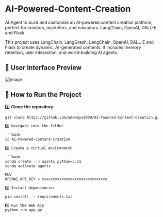 # AI-Powered-Content-Creation
AI Agent to build and customize an AI-powered content creation platform, perfect for creators, marketers, and educators. LangChain, OpenAI, DALL-E and Flask

This project uses LangChain, LangGraph, LangChain, OpenAI, DALL-E and Flask to create dynamic, AI-generated contents.
It includes memory retention, user interaction, and world-building AI agents.

## 🎨 User Interface Preview
![image](https://github.com/user-attachments/assets/0e64c9e9-c439-4b96-b4ae-c77b2d41f53e)



## 🔹 How to Run the Project

1️⃣ **Clone the repository**  
```bash
git clone https://github.com/adeways2000/AI-Powered-Content-Creation.git

2️⃣ Navigate into the folder

```bash
cd AI-Powered-Content-Creation

3️⃣ Create a virtual environment

```bash
conda create --n agentx python=3.11
conda activate agentx

ENV
OPENAI_API_KEY = xxxxxxxxxxxxxxxxxxxxxxxxxxxxxx

4️⃣ Install dependencies

pip install -r requirements.txt

5️⃣ Run the Web App
python run app.py







